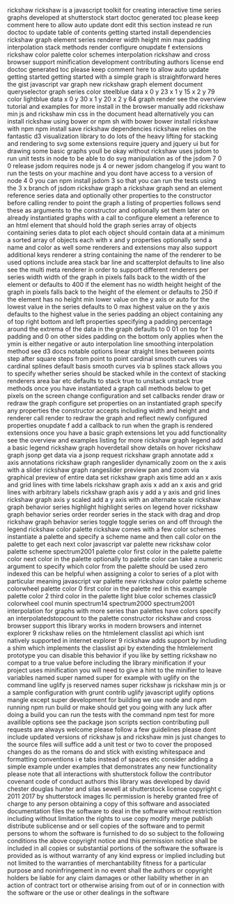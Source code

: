 rickshaw rickshaw is a javascript toolkit for creating interactive time series graphs developed at shutterstock start doctoc generated toc please keep comment here to allow auto update dont edit this section instead re run doctoc to update table of contents getting started install dependencies rickshaw graph element series renderer width height min max padding interpolation stack methods render configure onupdate f extensions rickshaw color palette color schemes interpolation rickshaw and cross browser support minification development contributing authors license end doctoc generated toc please keep comment here to allow auto update getting started getting started with a simple graph is straightforward heres the gist javascript var graph new rickshaw graph element document queryselector graph series color steelblue data x 0 y 23 x 1 y 15 x 2 y 79 color lightblue data x 0 y 30 x 1 y 20 x 2 y 64 graph render see the overview tutorial and examples for more install in the browser manually add rickshaw min js and rickshaw min css in the document head alternatively you can install rickshaw using bower or npm sh with bower bower install rickshaw with npm npm install save rickshaw dependencies rickshaw relies on the fantastic d3 visualization library to do lots of the heavy lifting for stacking and rendering to svg some extensions require jquery and jquery ui but for drawing some basic graphs youll be okay without rickshaw uses jsdom to run unit tests in node to be able to do svg manipulation as of the jsdom 7 0 0 release jsdom requires node js 4 or newer jsdom changelog if you want to run the tests on your machine and you dont have access to a version of node 4 0 you can npm install jsdom 3 so that you can run the tests using the 3 x branch of jsdom rickshaw graph a rickshaw graph send an element reference series data and optionally other properties to the constructor before calling render to point the graph a listing of properties follows send these as arguments to the constructor and optionally set them later on already instantiated graphs with a call to configure element a reference to an html element that should hold the graph series array of objects containing series data to plot each object should contain data at a minimum a sorted array of objects each with x and y properties optionally send a name and color as well some renderers and extensions may also support additional keys renderer a string containing the name of the renderer to be used options include area stack bar line and scatterplot defaults to line also see the multi meta renderer in order to support different renderers per series width width of the graph in pixels falls back to the width of the element or defaults to 400 if the element has no width height height of the graph in pixels falls back to the height of the element or defaults to 250 if the element has no height min lower value on the y axis or auto for the lowest value in the series defaults to 0 max highest value on the y axis defaults to the highest value in the series padding an object containing any of top right bottom and left properties specifying a padding percentage around the extrema of the data in the graph defaults to 0 01 on top for 1 padding and 0 on other sides padding on the bottom only applies when the ymin is either negative or auto interpolation line smoothing interpolation method see d3 docs notable options linear straight lines between points step after square steps from point to point cardinal smooth curves via cardinal splines default basis smooth curves via b splines stack allows you to specify whether series should be stacked while in the context of stacking renderers area bar etc defaults to stack true to unstack unstack true methods once you have instantiated a graph call methods below to get pixels on the screen change configuration and set callbacks render draw or redraw the graph configure set properties on an instantiated graph specify any properties the constructor accepts including width and height and renderer call render to redraw the graph and reflect newly configured properties onupdate f add a callback to run when the graph is rendered extensions once you have a basic graph extensions let you add functionality see the overview and examples listing for more rickshaw graph legend add a basic legend rickshaw graph hoverdetail show details on hover rickshaw graph jsonp get data via a jsonp request rickshaw graph annotate add x axis annotations rickshaw graph rangeslider dynamically zoom on the x axis with a slider rickshaw graph rangeslider preview pan and zoom via graphical preview of entire data set rickshaw graph axis time add an x axis and grid lines with time labels rickshaw graph axis x add an x axis and grid lines with arbitrary labels rickshaw graph axis y add a y axis and grid lines rickshaw graph axis y scaled add a y axis with an alternate scale rickshaw graph behavior series highlight highlight series on legend hover rickshaw graph behavior series order reorder series in the stack with drag and drop rickshaw graph behavior series toggle toggle series on and off through the legend rickshaw color palette rickshaw comes with a few color schemes instantiate a palette and specify a scheme name and then call color on the palette to get each next color javascript var palette new rickshaw color palette scheme spectrum2001 palette color first color in the palette palette color next color in the palette optionally to palette color can take a numeric argument to specify which color from the palette should be used zero indexed this can be helpful when assigning a color to series of a plot with particular meaning javascript var palette new rickshaw color palette scheme colorwheel palette color 0 first color in the palette red in this example palette color 2 third color in the palette light blue color schemes classic9 colorwheel cool munin spectrum14 spectrum2000 spectrum2001 interpolation for graphs with more series than palettes have colors specify an interpolatedstopcount to the palette constructor rickshaw and cross browser support this library works in modern browsers and internet explorer 9 rickshaw relies on the htmlelement classlist api which isnt natively supported in internet explorer 9 rickshaw adds support by including a shim which implements the classlist api by extending the htmlelement prototype you can disable this behavior if you like by setting rickshaw no compat to a true value before including the library minification if your project uses minification you will need to give a hint to the minifier to leave variables named super named super for example with uglify on the command line uglify js reserved names super rickshaw js rickshaw min js or a sample configuration with grunt contrib uglify javascript uglify options mangle except super development for building we use node and npm running npm run build or make should get you going with any luck after doing a build you can run the tests with the command npm test for more availible options see the package json scripts section contributing pull requests are always welcome please follow a few guidelines please dont include updated versions of rickshaw js and rickshaw min js just changes to the source files will suffice add a unit test or two to cover the proposed changes do as the romans do and stick with existing whitespace and formatting conventions i e tabs instead of spaces etc consider adding a simple example under examples that demonstrates any new functionality please note that all interactions with shutterstock follow the contributor covenant code of conduct authors this library was developed by david chester douglas hunter and silas sewell at shutterstock license copyright c 2011 2017 by shutterstock images llc permission is hereby granted free of charge to any person obtaining a copy of this software and associated documentation files the software to deal in the software without restriction including without limitation the rights to use copy modify merge publish distribute sublicense and or sell copies of the software and to permit persons to whom the software is furnished to do so subject to the following conditions the above copyright notice and this permission notice shall be included in all copies or substantial portions of the software the software is provided as is without warranty of any kind express or implied including but not limited to the warranties of merchantability fitness for a particular purpose and noninfringement in no event shall the authors or copyright holders be liable for any claim damages or other liability whether in an action of contract tort or otherwise arising from out of or in connection with the software or the use or other dealings in the software